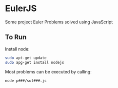 # EulerJS
Some project Euler Problems solved using JavaScript


## To Run
Install node:

```bash
sudo apt-get update
sudo apg-get install nodejs
```
Most problems can be executed by calling: 
```bash
node p###/sol###.js
```
